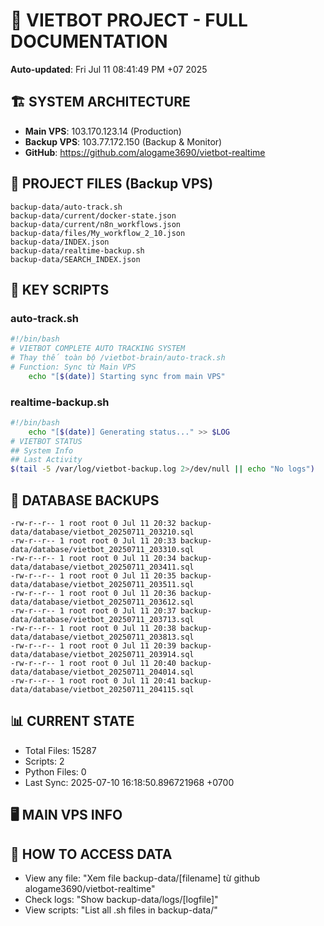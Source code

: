 # 🤖 VIETBOT PROJECT - FULL DOCUMENTATION
**Auto-updated**: Fri Jul 11 08:41:49 PM +07 2025

## 🏗️ SYSTEM ARCHITECTURE
- **Main VPS**: 103.170.123.14 (Production)
- **Backup VPS**: 103.77.172.150 (Backup & Monitor)
- **GitHub**: https://github.com/alogame3690/vietbot-realtime

## 📁 PROJECT FILES (Backup VPS)
```
backup-data/auto-track.sh
backup-data/current/docker-state.json
backup-data/current/n8n_workflows.json
backup-data/files/My_workflow_2_10.json
backup-data/INDEX.json
backup-data/realtime-backup.sh
backup-data/SEARCH_INDEX.json
```

## 🔧 KEY SCRIPTS
### auto-track.sh
```bash
#!/bin/bash
# VIETBOT COMPLETE AUTO TRACKING SYSTEM
# Thay thế toàn bộ /vietbot-brain/auto-track.sh
# Function: Sync từ Main VPS
    echo "[$(date)] Starting sync from main VPS"
```
### realtime-backup.sh
```bash
#!/bin/bash
    echo "[$(date)] Generating status..." >> $LOG
# VIETBOT STATUS
## System Info
## Last Activity
$(tail -5 /var/log/vietbot-backup.log 2>/dev/null || echo "No logs")
```

## 💾 DATABASE BACKUPS
```
-rw-r--r-- 1 root root 0 Jul 11 20:32 backup-data/database/vietbot_20250711_203210.sql
-rw-r--r-- 1 root root 0 Jul 11 20:33 backup-data/database/vietbot_20250711_203310.sql
-rw-r--r-- 1 root root 0 Jul 11 20:34 backup-data/database/vietbot_20250711_203411.sql
-rw-r--r-- 1 root root 0 Jul 11 20:35 backup-data/database/vietbot_20250711_203511.sql
-rw-r--r-- 1 root root 0 Jul 11 20:36 backup-data/database/vietbot_20250711_203612.sql
-rw-r--r-- 1 root root 0 Jul 11 20:37 backup-data/database/vietbot_20250711_203713.sql
-rw-r--r-- 1 root root 0 Jul 11 20:38 backup-data/database/vietbot_20250711_203813.sql
-rw-r--r-- 1 root root 0 Jul 11 20:39 backup-data/database/vietbot_20250711_203914.sql
-rw-r--r-- 1 root root 0 Jul 11 20:40 backup-data/database/vietbot_20250711_204014.sql
-rw-r--r-- 1 root root 0 Jul 11 20:41 backup-data/database/vietbot_20250711_204115.sql
```

## 📊 CURRENT STATE
- Total Files: 15287
- Scripts: 2
- Python Files: 0
- Last Sync: 2025-07-10 16:18:50.896721968 +0700

## 🖥️ MAIN VPS INFO


## 🚨 HOW TO ACCESS DATA
- View any file: "Xem file backup-data/[filename] từ github alogame3690/vietbot-realtime"
- Check logs: "Show backup-data/logs/[logfile]"
- View scripts: "List all .sh files in backup-data/"
